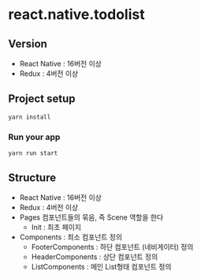 # react.native.todolist

## Version
- React Native : 16버전 이상
- Redux : 4버전 이상
    
## Project setup
```
yarn install
```

### Run your app
```
yarn run start
```

## Structure
- React Native : 16버전 이상
- Redux : 4버전 이상
- Pages 컴포넌트들의 묶음, 즉 Scene 역할을 한다
    - Init : 최초 페이지
- Components : 최소 컴포넌트 정의
    - FooterComponents : 하단 컴포넌트 (네비게이터) 정의
    - HeaderComponents : 상단 컴포넌트 정의
    - ListComponents : 메인 List형태 컴포넌트 정의
   
